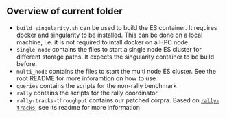 ## Overview of current folder

- `build_singularity.sh` can be used to build the ES container. It requires docker and singularity to be installed. This can be done on a local machine, i.e. it is not required to intall docker on a HPC node
- `single_node` contains the files to start a single node ES cluster for different storage paths. It expects the singularity container to be build before.
- `multi_node` contains the files to start the multi node ES cluster. See the root README for more inforamtion on how to use
- `queries` contains the scripts for the non-rally benchmark
- `rally` contains the scripts for the rally coordinator
- `rally-tracks-throughput` contains our patched corpra. Based on [`rally-tracks`](https://github.com/elastic/rally-tracks), see its readme for more information
